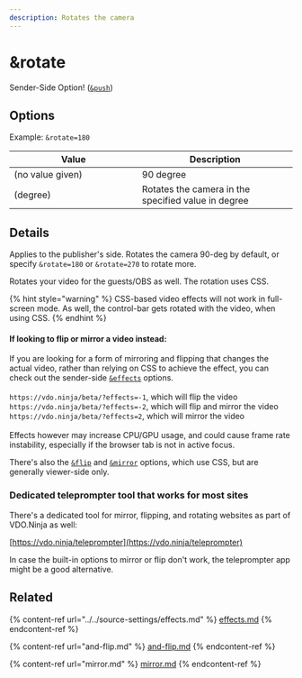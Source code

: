 ```yaml
---
description: Rotates the camera
---
```


# \&rotate

Sender-Side Option! ([`&push`](../../source-settings/push.md))

## Options

Example: `&rotate=180`

<table><thead><tr><th width="212">Value</th><th>Description</th></tr></thead><tbody><tr><td>(no value given)</td><td>90 degree</td></tr><tr><td>(degree)</td><td>Rotates the camera in the specified value in degree</td></tr></tbody></table>

## Details

Applies to the publisher's side. Rotates the camera 90-deg by default, or specify `&rotate=180` or `&rotate=270` to rotate more.

Rotates your video for the guests/OBS as well. The rotation uses CSS.

{% hint style="warning" %}
CSS-based video effects will not work in full-screen mode. As well, the control-bar gets rotated with the video, when using CSS.&#x20;
{% endhint %}

#### If looking to flip or mirror a video instead:

If you are looking for a form of mirroring and flipping that changes the actual video, rather than relying on CSS to achieve the effect, you can check out the sender-side [`&effects`](../../source-settings/effects.md) options.\
\
`https://vdo.ninja/beta/?effects=-1`,  which will flip the video `https://vdo.ninja/beta/?effects=-2`,  which will flip and mirror the video\
`https://vdo.ninja/beta/?effects=2`,  which will mirror the video\
\
Effects however may increase CPU/GPU usage, and could cause frame rate instability, especially if the browser tab is not in active focus.

There's also the [`&flip`](and-flip.md) and [`&mirror`](mirror.md) options, which use CSS, but are generally viewer-side only.



### Dedicated teleprompter tool that works for most sites

There's a dedicated tool for mirror, flipping, and rotating websites as part of VDO.Ninja as well:

[https://vdo.ninja/teleprompter](https://vdo.ninja/teleprompter)

In case the built-in options to mirror or flip don't work, the teleprompter app might be a good alternative.

## Related

{% content-ref url="../../source-settings/effects.md" %}
[effects.md](../../source-settings/effects.md)
{% endcontent-ref %}

{% content-ref url="and-flip.md" %}
[and-flip.md](and-flip.md)
{% endcontent-ref %}

{% content-ref url="mirror.md" %}
[mirror.md](mirror.md)
{% endcontent-ref %}
